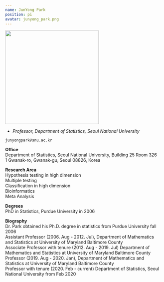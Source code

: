 ```yaml
---
name: JunYong Park
position: pi
avatar: junyong_park.png
---
```


<img width="300" src="{{site.baseurl}}/images/people/{{page.avatar}}" data-action="zoom">

- _Professor, Department of Statistics, Seoul National University_<br>

<i class="fa fa-envelope-o"></i> `junyongpark@snu.ac.kr`

**Office**<br>
Department of Statistics, Seoul National University, Building 25 Room 326 <br>
1 Gwanak-ro, Gwanak-gu, Seoul 08826, Korea

**Research Area**<br>
Hypothesis testing in high dimension<br>
Multiple testing<br>
Classification in high dimension<br>
Bioinformatics<br>
Meta Analysis<br>

**Degrees**<br>
PhD in Statistics, Purdue University in 2006

**Biography**<br>
Dr. Park obtained his Ph.D. degree in statistics from Purdue University fall 2006<br>
Assistant Professor (2006. Aug - 2012. Jul), Department of Mathematics and Statistics at University of Maryland Baltimore County<br>
Associate Professor with tenure (2012. Aug - 2019. Jul)   Department of Mathematics and Statistics at University of Maryland Baltimore County<br>
Professor (2019. Aug - 2020. Jan), Department of Mathematics and Statistics at University of Maryland Baltimore County<br>
Professor with tenure (2020. Feb - current)  Department of Statistics, Seoul National University from Feb 2020<br>


